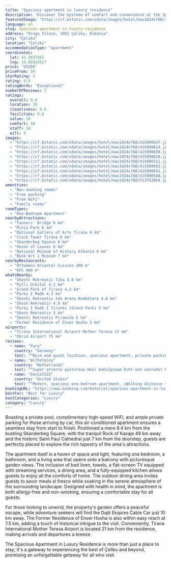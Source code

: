 ```yaml
---
title: "Spacious apartment in luxury residence"
description: "Discover the epitome of comfort and convenience at the Spacious Apartment in Luxury Residence, located in the serene town of Çeliku."
featuredImage: "https://cf.bstatic.com/xdata/images/hotel/max1024x768/415090547.jpg?k=35ef7605e77cf775248c99d135deb1f9a372fc79bbcac14c64b173923f7ecc47&o=&hp=1"
language: en
slug: spacious-apartment-in-luxury-residence
address: "Rruga Vilave, 1001 Çeliku, Albania"
city: "Çeliku"
location: "Çeliku"
accommodationType: "apartment"
coordinates:
  lat: 41.2837267
  lng: 19.85933527
price: "US$50"
priceFrom: 50
starRating: 3
rating: 9.9
ratingWords: "Exceptional"
numberOfReviews: 7
ratings:
  overall: 9.9
  location: 10
  cleanliness: 9.6
  facilities: 9.6
  value: 10
  comfort: 10
  staff: 10
  wifi: 0
images:
  - "https://cf.bstatic.com/xdata/images/hotel/max1024x768/415090547.jpg?k=35ef7605e77cf775248c99d135deb1f9a372fc79bbcac14c64b173923f7ecc47&o=&hp=1"
  - "https://cf.bstatic.com/xdata/images/hotel/max1024x768/415090614.jpg?k=0db543a8d66e32ae90e799afdf7e8aea7d56c7ea96b3109b75b76e478c5544ea&o=&hp=1"
  - "https://cf.bstatic.com/xdata/images/hotel/max1024x768/415090699.jpg?k=8d9eac81aa9161d759336c283ff431c9b814469de7a904a126be2e3c8f44e464&o=&hp=1"
  - "https://cf.bstatic.com/xdata/images/hotel/max1024x768/415090628.jpg?k=c9d40ca52162155b3e2f9a1a987a52b047b00ca7ce99d58fe7dce0af3d908654&o=&hp=1"
  - "https://cf.bstatic.com/xdata/images/hotel/max1024x768/415090721.jpg?k=fdf622656c8df0bfb3c820ce13bf942b1e05b5192ba57ee17554007faf074463&o=&hp=1"
  - "https://cf.bstatic.com/xdata/images/hotel/max1024x768/415090602.jpg?k=0e371ae87c31ba7daac358181a2f87096e23f45b55f42b04c303f9e4a3c25b95&o=&hp=1"
  - "https://cf.bstatic.com/xdata/images/hotel/max1024x768/415090641.jpg?k=00c95df4b628eed41d94e02d201823ee66eca256fb1ba5ceb4e14ec81137e60a&o=&hp=1"
  - "https://cf.bstatic.com/xdata/images/hotel/max1024x768/415090588.jpg?k=a262bc25f07f02247ccce52f2ca53eab1648c5cb2dc8e813a87eb867543eaf5c&o=&hp=1"
  - "https://cf.bstatic.com/xdata/images/hotel/max1024x768/513753864.jpg?k=896b1faa6f5dfcf1722ac1e5dc33e5c57616b4046bf3245addbd448e80e18f66&o=&hp=1"
amenities:
  - "Non-smoking rooms"
  - "Free parking"
  - "Free WiFi"
  - "Family rooms"
roomTypes:
  - "One-Bedroom Apartment"
nearbyAttractions:
  - "Tanners' Bridge 6 km"
  - "Rinia Park 6 km"
  - "National Gallery of Arts Tirana 6 km"
  - "Clock Tower Tirana 6 km"
  - "Skanderbeg Square 6 km"
  - "House of Leaves 6 km"
  - "National Museum of History Albania 6 km"
  - "Bunk'Art 1 Museum 7 km"
nearbyRestaurants:
  - "Ottomans Oriental Cuisine 200 m"
  - "KFC 400 m"
whatsNearby:
  - "Sheshi Rekreativ Tika 3.8 km"
  - "Pylli Orbital 4.1 km"
  - "Grand Park of Tirana 4.2 km"
  - "Parku I Madh 4.3 km"
  - "Sheshi Rekreativ tek Arena Kombëtare 4.8 km"
  - "Shesh Rekreativ 4.9 km"
  - "Parku I Madh I Tiranës (Grand Park) 5 km"
  - "Shesh Rekreativ 5 km"
  - "Sheshi Rekreativ Piramida 5 km"
  - "Former Residence of Enver Hoxha 5 km"
airports:
  - "Tirana International Airport Mother Teresa 17 km"
  - "Ohrid Airport 75 km"
reviews:
  - name: "Yury"
    country: "Germany"
    text: "“Nice and quiet location, spacious apartment, private parking, big shopping centers in just 5 minutes of walk.”"
  - name: "Wilhelmina"
    country: "Netherlands"
    text: "“Super attente gastvrouw Heel behulpzaam Echt een aanrader Mooie ligging lux zwembad levendige omgeving !!!”"
  - name: "Daniel522"
    country: "United States"
    text: "“Modern, spacious one-bedroom apartment. iWalking distance to Tirana's largest shopping mall (TEG). Short bus ride from downtown. Facilities include a swimming pool. Entela is a great hostess. Would definitely stay there again.”"
bookingURL: "https://www.booking.com/hotel/al/spacious-apartment-in-luxury-residence.en-gb.html?aid=8035640"
bestFor: "Best for Luxury"
bestCategories: "Luxury"
category: "Luxury"
---
```


Boasting a private pool, complimentary high-speed WiFi, and ample private parking for those arriving by car, this air-conditioned apartment ensures a seamless stay from start to finish. Positioned a mere 8.4 km from the bustling Skanderbeg Square, with the tranquil Rock of Kavaje 49 km away and the historic Saint Paul Cathedral just 7 km from the doorstep, guests are perfectly placed to explore the rich tapestry of the area's attractions.

The apartment itself is a haven of space and light, featuring one bedroom, a bathroom, and a living area that opens onto a balcony with picturesque garden views. The inclusion of bed linen, towels, a flat-screen TV equipped with streaming services, a dining area, and a fully-equipped kitchen allows guests to enjoy all the comforts of home. The outdoor dining area invites guests to savor meals al fresco while soaking in the serene atmosphere of the surrounding landscape. Designed with health in mind, the apartment is both allergy-free and non-smoking, ensuring a comfortable stay for all guests.

For those looking to unwind, the property's garden offers a peaceful escape, while adventure seekers will find the Dajti Ekspres Cable Car just 10 km away. The Former Residence of Enver Hoxha is also within easy reach at 7.5 km, adding a touch of historical intrigue to the visit. Conveniently, Tirana International Mother Teresa Airport is located 21 km from the residence, making arrivals and departures a breeze.

The Spacious Apartment in Luxury Residence is more than just a place to stay; it's a gateway to experiencing the best of Çeliku and beyond, promising an unforgettable getaway for all who visit.